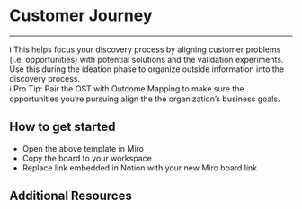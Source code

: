 # Customer Journey

---

<aside>
ℹ️ This helps focus your discovery process by aligning customer problems (i.e. opportunities) with potential solutions and the validation experiments. Use this during the ideation phase to organize outside information into the discovery process.

</aside>

<aside>
ℹ️ Pro Tip: Pair the OST with Outcome Mapping to make sure the opportunities you’re pursuing align the the organization’s business goals.

</aside>

## How to get started

- Open the above template in Miro
- Copy the board to your workspace
- Replace link embedded in Notion with your new Miro board link

## Additional Resources